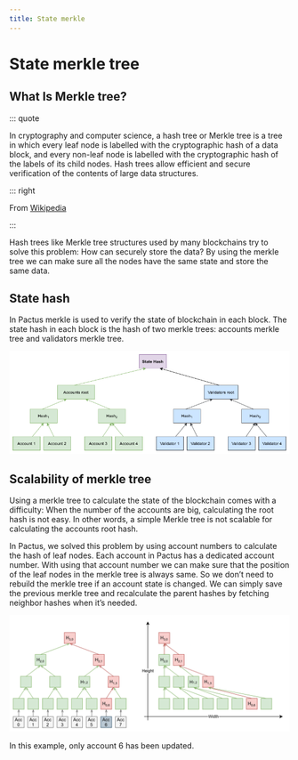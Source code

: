 ```yaml
---
title: State merkle
---
```


# State merkle tree

## What Is Merkle tree?

::: quote

In cryptography and computer science, a hash tree or Merkle tree is a tree in which every leaf node
is labelled with the cryptographic hash of a data block, and every non-leaf node is labelled with
the cryptographic hash of the labels of its child nodes. Hash trees allow efficient and secure
verification of the contents of large data structures.

::: right

From [Wikipedia](https://en.wikipedia.org/wiki/Merkle_tree)

:::

Hash trees like Merkle tree structures used by many blockchains try to solve this problem: How can
securely store the data? By using the merkle tree we can make sure all the nodes have the same state
and store the same data.

## State hash

In Pactus merkle is used to verify the state of blockchain in each block. The state hash in each block
is the hash of two merkle trees: accounts merkle tree and validators merkle tree.

![State hash](../../assets/images/pactus_state_root.png)

## Scalability of merkle tree

Using a merkle tree to calculate the state of the blockchain comes with a difficulty: When the
number of the accounts are big, calculating the root hash is not easy. In other words, a simple
Merkle tree is not scalable for calculating the accounts root hash.

In Pactus, we solved this problem by using account numbers to calculate the hash of leaf nodes. Each
account in Pactus has a dedicated account number. With using that account number we can make sure that
the position of the leaf nodes in the merkle tree is always same. So we don’t need to rebuild the
merkle tree if an account state is changed. We can simply save the previous merkle tree and
recalculate the parent hashes by fetching neighbor hashes when it’s needed.

![Account tree](../../assets/images/pactus_state_root_account_tree.png)

In this example, only account 6 has been updated.
